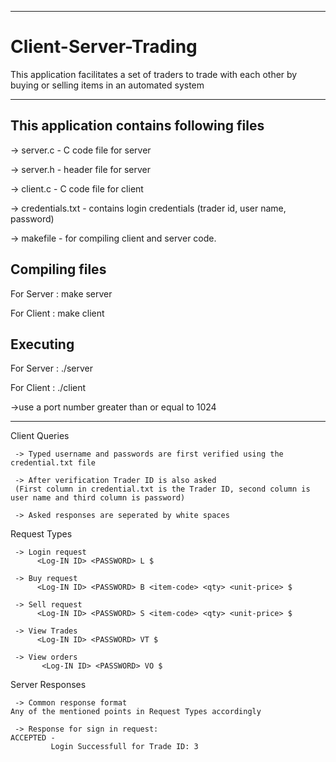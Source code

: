 ***************************************************************************************************************************
# Client-Server-Trading
This application facilitates a set of traders to trade with each other by buying or selling items in an automated system
***************************************************************************************************************************
This application contains following files
--------------------------------------------------------

-> server.c - C code file for server

-> server.h - header file for server 

-> client.c - C code file for client

-> credentials.txt - contains login credentials (trader id, user name, password)

-> makefile - for compiling client and server code.


Compiling files
--------------------------------------------------------
For Server :
make server

For Client :
make client

Executing 
--------------------------------------------------------
For Server :
./server <SERVER PORT NUMBER>

For Client :
./client <Server IP Address> <SERVER PORT NUMBER>

->use a port number greater than or equal to 1024

********************************************************

Client Queries
  
     -> Typed username and passwords are first verified using the credential.txt file
  
     -> After verification Trader ID is also asked 
     (First column in credential.txt is the Trader ID, second column is user name and third column is password)
  
     -> Asked responses are seperated by white spaces 

Request Types

     -> Login request
          <Log-IN ID> <PASSWORD> L $

     -> Buy request
          <Log-IN ID> <PASSWORD> B <item-code> <qty> <unit-price> $

     -> Sell request
          <Log-IN ID> <PASSWORD> S <item-code> <qty> <unit-price> $

     -> View Trades
          <Log-IN ID> <PASSWORD> VT $

     -> View orders
           <Log-IN ID> <PASSWORD> VO $


Server Responses

     -> Common response format
    Any of the mentioned points in Request Types accordingly 

     -> Response for sign in request:
    ACCEPTED -
             Login Successfull for Trade ID: 3
